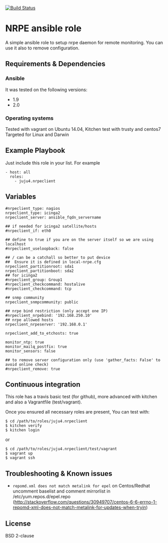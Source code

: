 [![Build Status](https://travis-ci.org/juju4/ansible-nrpeclient.svg?branch=master)](https://travis-ci.org/juju4/ansible-nrpeclient)
# NRPE ansible role

A simple ansible role to setup nrpe daemon for remote monitoring.
You can use it also to remove configuration.

## Requirements & Dependencies

### Ansible
It was tested on the following versions:
 * 1.9
 * 2.0

### Operating systems

Tested with vagrant on Ubuntu 14.04, Kitchen test with trusty and centos7
Targeted for Linux and Darwin

## Example Playbook

Just include this role in your list.
For example

```
- host: all
  roles:
    - juju4.nrpeclient
```

## Variables

```
#nrpeclient_type: nagios
nrpeclient_type: icinga2
nrpeclient_server: ansible_fqdn_servername

## if needed for icinga2 satellite/hosts
#nrpeclient_if: eth0

## define to true if you are on the server itself so we are using localhost
#nrpeclient_useloopback: false

## / can be a catchall so better to put device
##  Ensure it is defined in local-nrpe.cfg
nrpeclient_partitionroot: sda1
nrpeclient_partitionboot: sda2
## for icinga2
#nrpeclient_group: Group1
#nrpeclient_checkcommand: hostalive
#nrpeclient_checkcommand: tcp

## snmp community
nrpeclient_snmpcommunity: public

## nrpe bind restriction (only accept one IP)
#nrpeclient_nrpebind: '192.168.250.10'
## nrpe allowed hosts
nrpeclient_nrpeserver: '192.168.0.1'

nrpeclient_add_to_etchosts: true

monitor_ntp: true
monitor_mailq_postfix: true
monitor_sensors: false

## to remove server configuration only (use 'gather_facts: False' to avoid online check)
#nrpeclient_remove: true
```

## Continuous integration

This role has a travis basic test (for github), more advanced with kitchen and also a Vagrantfile (test/vagrant).

Once you ensured all necessary roles are present, You can test with:
```
$ cd /path/to/roles/juju4.nrpeclient
$ kitchen verify
$ kitchen login
```
or
```
$ cd /path/to/roles/juju4.nrpeclient/test/vagrant
$ vagrant up
$ vagrant ssh
```

## Troubleshooting & Known issues

* ```repomd.xml does not match metalink for epel``` on Centos/Redhat
uncomment baselist and comment mirrorlist in /etc/yum.repos.d/epel.repo
(http://stackoverflow.com/questions/30949707/centos-6-6-errno-1-repomd-xml-does-not-match-metalink-for-updates-when-tryin)


## License

BSD 2-clause

